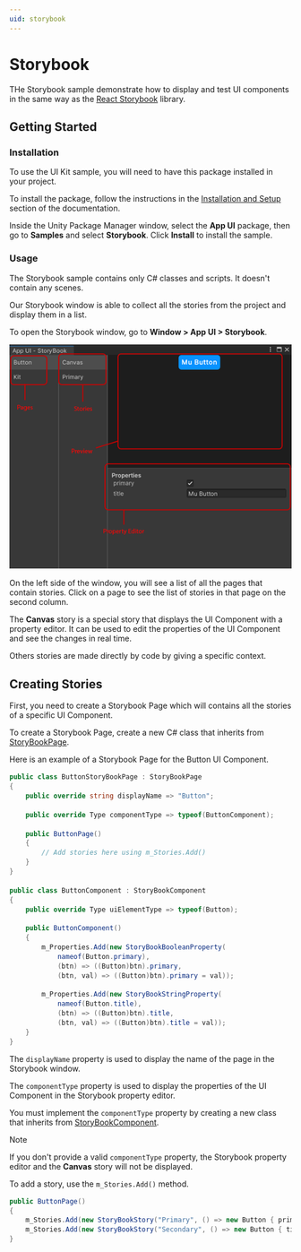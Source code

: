 ```yaml
---
uid: storybook
---
```


# Storybook

THe Storybook sample demonstrate how to display and test UI components
in the same way as the [React Storybook](https://storybook.js.org/) library.

## Getting Started

### Installation

To use the UI Kit sample, you will need to have this package installed in your project.

To install the package, follow the instructions in the [Installation and Setup](xref:setup)
section of the documentation.

Inside the Unity Package Manager window, select the **App UI** package, then
go to **Samples** and select **Storybook**. Click **Install** to install the sample.

### Usage

The Storybook sample contains only C# classes and scripts. It doesn't contain any scenes.

Our Storybook window is able to collect all the stories from the project and display them in a list.

To open the Storybook window, go to **Window > App UI > Storybook**.

<p align="center">
  <img src="images/storybook-window.png" alt="Storybook Window">
</p>

On the left side of the window, you will see a list of all the pages that contain stories.
Click on a page to see the list of stories in that page on the second column.

The **Canvas** story is a special story that displays the UI Component with a property editor.
It can be used to edit the properties of the UI Component and see the changes in real time.

Others stories are made directly by code by giving a specific context.

## Creating Stories

First, you need to create a Storybook Page which will contains all the stories of a specific
UI Component.

To create a Storybook Page, create a new C# class that inherits from [StoryBookPage](xref:Unity.AppUI.Editor.StoryBookPage).

Here is an example of a Storybook Page for the Button UI Component.

```csharp
public class ButtonStoryBookPage : StoryBookPage
{
    public override string displayName => "Button";

    public override Type componentType => typeof(ButtonComponent);

    public ButtonPage()
    {
        // Add stories here using m_Stories.Add()
    }
}

public class ButtonComponent : StoryBookComponent
{
    public override Type uiElementType => typeof(Button);

    public ButtonComponent()
    {
        m_Properties.Add(new StoryBookBooleanProperty(
            nameof(Button.primary),
            (btn) => ((Button)btn).primary,
            (btn, val) => ((Button)btn).primary = val));

        m_Properties.Add(new StoryBookStringProperty(
            nameof(Button.title),
            (btn) => ((Button)btn).title,
            (btn, val) => ((Button)btn).title = val));
    }
}
```

The `displayName` property is used to display the name of the page in the Storybook window.

The `componentType` property is used to display the properties of the UI Component in the Storybook property editor.

You must implement the `componentType` property by creating a new class that inherits from [StoryBookComponent](xref:Unity.AppUI.Editor.StoryBookComponent).

> [!NOTE]
> If you don't provide a valid `componentType` property, the Storybook property editor 
> and the **Canvas** story will not be displayed.

To add a story, use the `m_Stories.Add()` method.

```csharp
public ButtonPage()
{
    m_Stories.Add(new StoryBookStory("Primary", () => new Button { primary = true, title = "Primary Style Button" }));
    m_Stories.Add(new StoryBookStory("Secondary", () => new Button { title = "Secondary Style Button" }));
}
```
